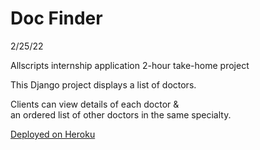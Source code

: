 # Doc Finder

2/25/22

Allscripts internship application 2-hour take-home project  

This Django project displays a list of doctors. 

Clients can view details of each doctor &  
an ordered list of other doctors in the same specialty.  
  
[Deployed on Heroku](https://afternoon-river-20074.herokuapp.com/)
